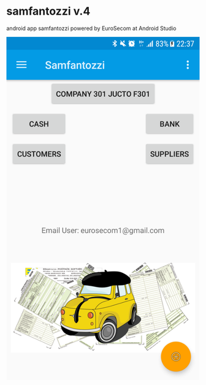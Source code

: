 samfantozzi v.4
===========

android app samfantozzi powered by EuroSecom at Android Studio


![Alt text](https://github.com/eurosecom/samfantozzi/blob/master/graphics/samfantozzi_mainscreen.png)
